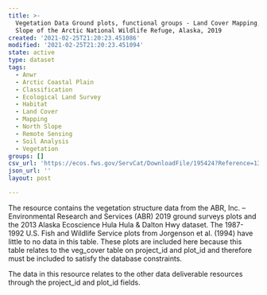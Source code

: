 ```yaml
---
title: >-
  Vegetation Data Ground plots, functional groups - Land Cover Mapping, North
  Slope of the Arctic National Wildlife Refuge, Alaska, 2019
created: '2021-02-25T21:20:23.451086'
modified: '2021-02-25T21:20:23.451094'
state: active
type: dataset
tags:
  - Anwr
  - Arctic Coastal Plain
  - Classification
  - Ecological Land Survey
  - Habitat
  - Land Cover
  - Mapping
  - North Slope
  - Remote Sensing
  - Soil Analysis
  - Vegetation
groups: []
csv_url: 'https://ecos.fws.gov/ServCat/DownloadFile/195424?Reference=130596'
json_url: ''
layout: post

---
```

The resource contains the vegetation structure data from the ABR, Inc. – Environmental Research and Services (ABR) 2019 ground surveys plots and the 2013 Alaska Ecoscience Hula Hula & Dalton Hwy dataset. The 1987-1992 U.S. Fish and Wildlife Service plots from Jorgenson et al. (1994) have little to no data in this table. These plots are included here because this table relates to the veg_cover table on project_id and plot_id and therefore must be included to satisfy the database constraints.

The data in this resource relates to the other data deliverable resources through the project_id and plot_id fields.
